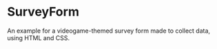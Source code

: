 # SurveyForm
An example for a videogame-themed survey form made to collect data, using HTML and CSS.